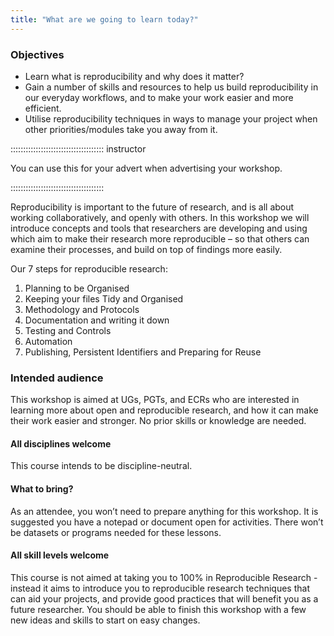 ```yaml
---
title: "What are we going to learn today?"
---
```


### Objectives
- Learn what is reproducibility and why does it matter?
- Gain a number of skills and resources to help us build reproducibility in our everyday workflows, and to make your work easier and more efficient.
- Utilise reproducibility techniques in ways to manage your project when other priorities/modules take you away from it.

::::::::::::::::::::::::::::::::::::: instructor

You can use this for your advert when advertising your workshop. 

::::::::::::::::::::::::::::::::::::: 

Reproducibility is important to the future of research, and is all about working collaboratively, and openly with others. In this workshop we will introduce concepts and tools that researchers are developing and using which aim to make their research more reproducible – so that others can examine their processes, and build on top of findings more easily.

Our 7 steps for reproducible research:
1. Planning to be Organised
2. Keeping your files Tidy and Organised
3. Methodology and Protocols
4. Documentation and writing it down
5. Testing and Controls
6. Automation
7. Publishing, Persistent Identifiers and Preparing for Reuse

### Intended audience

This workshop is aimed at UGs, PGTs, and ECRs who are interested in learning more about open and reproducible research, and how it can make their work easier and stronger. No prior skills or knowledge are needed.


#### All disciplines welcome

This course intends to be discipline-neutral.


#### What to bring?
As an attendee, you won’t need to prepare anything for this workshop. It is suggested you have a notepad or document open for activities.
There won’t be datasets or programs needed for these lessons.


#### All skill levels welcome

This course is not aimed at taking you to 100% in Reproducible Research - instead it aims to introduce you to reproducible research techniques that can aid your projects, and provide good
practices that will benefit you as a future researcher. You should be able to finish this workshop with a few new ideas and skills to start on easy changes.




